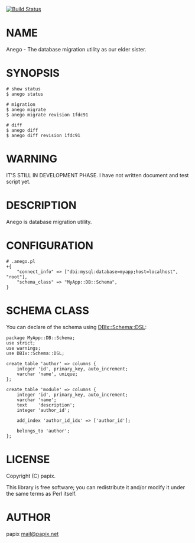 [![Build Status](https://travis-ci.org/papix/Anego.svg?branch=master)](https://travis-ci.org/papix/Anego)
# NAME

Anego - The database migration utility as our elder sister.

# SYNOPSIS

    # show status
    $ anego status

    # migration
    $ anego migrate
    $ anego migrate revision 1fdc91

    # diff
    $ anego diff
    $ anego diff revision 1fdc91

# WARNING

IT'S STILL IN DEVELOPMENT PHASE.
I have not written document and test script yet.

# DESCRIPTION

Anego is database migration utility.

# CONFIGURATION

    # .anego.pl
    +{
        "connect_info" => ["dbi:mysql:database=myapp;host=localhost", "root"],
        "schema_class" => "MyApp::DB::Schema",
    }

# SCHEMA CLASS

You can declare of the schema using [DBIx::Schema::DSL](https://metacpan.org/pod/DBIx::Schema::DSL):

    package MyApp::DB::Schema;
    use strict;
    use warnings;
    use DBIx::Schema::DSL;

    create_table 'author' => columns {
        integer 'id', primary_key, auto_increment;
        varchar 'name', unique;
    };

    create_table 'module' => columns {
        integer 'id', primary_key, auto_increment;
        varchar 'name';
        text    'description';
        integer 'author_id';

        add_index 'author_id_idx' => ['author_id'];

        belongs_to 'author';
    };

# LICENSE

Copyright (C) papix.

This library is free software; you can redistribute it and/or modify
it under the same terms as Perl itself.

# AUTHOR

papix <mail@papix.net>
